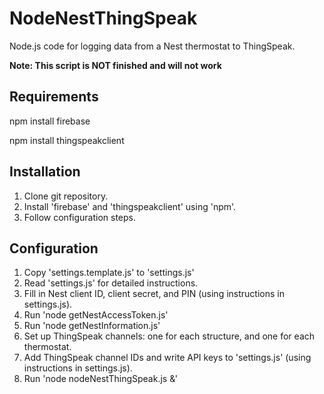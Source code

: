 # NodeNestThingSpeak

Node.js code for logging data from a Nest thermostat to ThingSpeak.

__Note: This script is NOT finished and will not work__

## Requirements

npm install firebase

npm install thingspeakclient

## Installation

1. Clone git repository.
2. Install 'firebase' and 'thingspeakclient' using 'npm'.
3. Follow configuration steps.

## Configuration

1. Copy 'settings.template.js' to 'settings.js'
2. Read 'settings.js' for detailed instructions.
3. Fill in Nest client ID, client secret, and PIN (using instructions in settings.js).
4. Run 'node getNestAccessToken.js'
5. Run 'node getNestInformation.js'
6. Set up ThingSpeak channels: one for each structure, and one for each thermostat.
7. Add ThingSpeak channel IDs and write API keys to 'settings.js' (using instructions in settings.js).
8. Run 'node nodeNestThingSpeak.js &'